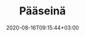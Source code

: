 ---
title: "Pääseinä"
date: 2020-08-16T09:15:44+03:00
slug: ""
description: ""
keywords: []
draft: false
tags: []
math: false
toc: false
topo: "veikkola-trad"
types: ["trad"]
---